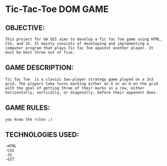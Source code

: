 # Tic-Tac-Toe DOM GAME
## OBJECTIVE:
    This project for GA SEI aims to develop a Tic Tac Toe game using HTML, CSS, and JS. It mainly consists of developing and implementing a computer program that plays Tic Tac Toe against another player. It must be best three out of five.
## GAME DESCRIPTION:
    Tic Tac Toe  is a classic two-player strategy game played on a 3x3 grid. The players take turns marking either an X or an O on the grid with the goal of getting three of their marks in a row, either horizontally, vertically, or diagonally, before their opponent does.
## GAME RULES:
    you know the rules ;)










## TECHNOLOGIES USED:
    -HTML
    -CSS
    -JS
    -GIT



